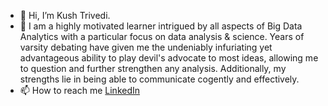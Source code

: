 - 👋 Hi, I’m Kush Trivedi.
- 👀 I am a highly motivated learner intrigued by all aspects of Big Data Analytics with a particular focus on data analysis & science. Years of varsity debating have given me the undeniably infuriating yet advantageous ability to play devil's advocate to most ideas, allowing me to question and further strengthen any analysis. Additionally, my strengths lie in being able to communicate cogently and effectively.
- 📫 How to reach me [LinkedIn](https://www.linkedin.com/in/kush-trivedi/)

<!---
Kush-Trivedi/Kush-Trivedi is a ✨ special ✨ repository because its `README.md` (this file) appears on your GitHub profile.
You can click the Preview link to take a look at your changes.
--->
